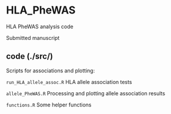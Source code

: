 # HLA_PheWAS
HLA PheWAS analysis code

Submitted manuscript

## code (./src/)
Scripts for associations and plotting:

`run_HLA_allele_assoc.R` HLA allele association tests

`allele_PheWAS.R` Processing and plotting allele association results 

`functions.R` Some helper functions



